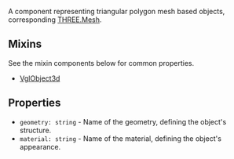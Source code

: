 A component representing triangular polygon mesh based objects, corresponding [THREE.Mesh](https://threejs.org/docs/index.html#api/objects/Mesh).

## Mixins
See the mixin components below for common properties.
* [VglObject3d](vgl-object3d)

## Properties
* `geometry: string` - Name of the geometry, defining the object's structure.
* `material: string` - Name of the material, defining the object's appearance.
